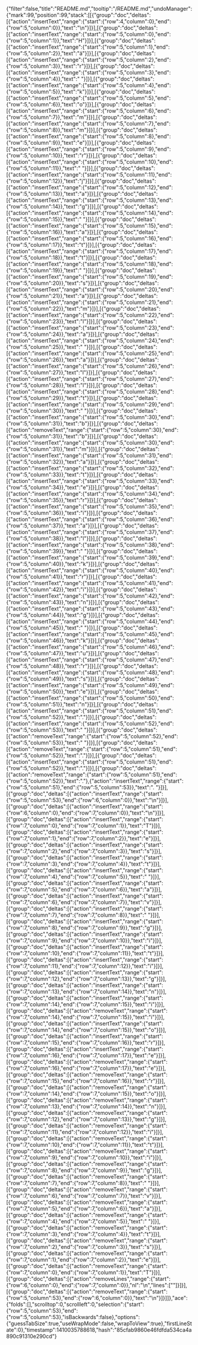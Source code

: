 {"filter":false,"title":"README.md","tooltip":"/README.md","undoManager":{"mark":99,"position":99,"stack":[[{"group":"doc","deltas":[{"action":"insertText","range":{"start":{"row":4,"column":0},"end":{"row":5,"column":0}},"text":"\n"}]}],[{"group":"doc","deltas":[{"action":"insertText","range":{"start":{"row":5,"column":0},"end":{"row":5,"column":1}},"text":"H"}]}],[{"group":"doc","deltas":[{"action":"insertText","range":{"start":{"row":5,"column":1},"end":{"row":5,"column":2}},"text":"ä"}]}],[{"group":"doc","deltas":[{"action":"insertText","range":{"start":{"row":5,"column":2},"end":{"row":5,"column":3}},"text":"r"}]}],[{"group":"doc","deltas":[{"action":"insertText","range":{"start":{"row":5,"column":3},"end":{"row":5,"column":4}},"text":" "}]}],[{"group":"doc","deltas":[{"action":"insertText","range":{"start":{"row":5,"column":4},"end":{"row":5,"column":5}},"text":"k"}]}],[{"group":"doc","deltas":[{"action":"insertText","range":{"start":{"row":5,"column":5},"end":{"row":5,"column":6}},"text":"o"}]}],[{"group":"doc","deltas":[{"action":"insertText","range":{"start":{"row":5,"column":6},"end":{"row":5,"column":7}},"text":"m"}]}],[{"group":"doc","deltas":[{"action":"insertText","range":{"start":{"row":5,"column":7},"end":{"row":5,"column":8}},"text":"m"}]}],[{"group":"doc","deltas":[{"action":"insertText","range":{"start":{"row":5,"column":8},"end":{"row":5,"column":9}},"text":"e"}]}],[{"group":"doc","deltas":[{"action":"insertText","range":{"start":{"row":5,"column":9},"end":{"row":5,"column":10}},"text":"r"}]}],[{"group":"doc","deltas":[{"action":"insertText","range":{"start":{"row":5,"column":10},"end":{"row":5,"column":11}},"text":" "}]}],[{"group":"doc","deltas":[{"action":"insertText","range":{"start":{"row":5,"column":11},"end":{"row":5,"column":12}},"text":"j"}]}],[{"group":"doc","deltas":[{"action":"insertText","range":{"start":{"row":5,"column":12},"end":{"row":5,"column":13}},"text":"a"}]}],[{"group":"doc","deltas":[{"action":"insertText","range":{"start":{"row":5,"column":13},"end":{"row":5,"column":14}},"text":"g"}]}],[{"group":"doc","deltas":[{"action":"insertText","range":{"start":{"row":5,"column":14},"end":{"row":5,"column":15}},"text":" "}]}],[{"group":"doc","deltas":[{"action":"insertText","range":{"start":{"row":5,"column":15},"end":{"row":5,"column":16}},"text":"a"}]}],[{"group":"doc","deltas":[{"action":"insertText","range":{"start":{"row":5,"column":16},"end":{"row":5,"column":17}},"text":"t"}]}],[{"group":"doc","deltas":[{"action":"insertText","range":{"start":{"row":5,"column":17},"end":{"row":5,"column":18}},"text":"t"}]}],[{"group":"doc","deltas":[{"action":"insertText","range":{"start":{"row":5,"column":18},"end":{"row":5,"column":19}},"text":" "}]}],[{"group":"doc","deltas":[{"action":"insertText","range":{"start":{"row":5,"column":19},"end":{"row":5,"column":20}},"text":"s"}]}],[{"group":"doc","deltas":[{"action":"insertText","range":{"start":{"row":5,"column":20},"end":{"row":5,"column":21}},"text":"a"}]}],[{"group":"doc","deltas":[{"action":"insertText","range":{"start":{"row":5,"column":21},"end":{"row":5,"column":22}},"text":"m"}]}],[{"group":"doc","deltas":[{"action":"insertText","range":{"start":{"row":5,"column":22},"end":{"row":5,"column":23}},"text":"l"}]}],[{"group":"doc","deltas":[{"action":"insertText","range":{"start":{"row":5,"column":23},"end":{"row":5,"column":24}},"text":"a"}]}],[{"group":"doc","deltas":[{"action":"insertText","range":{"start":{"row":5,"column":24},"end":{"row":5,"column":25}},"text":" "}]}],[{"group":"doc","deltas":[{"action":"insertText","range":{"start":{"row":5,"column":25},"end":{"row":5,"column":26}},"text":"a"}]}],[{"group":"doc","deltas":[{"action":"insertText","range":{"start":{"row":5,"column":26},"end":{"row":5,"column":27}},"text":"l"}]}],[{"group":"doc","deltas":[{"action":"insertText","range":{"start":{"row":5,"column":27},"end":{"row":5,"column":28}},"text":"l"}]}],[{"group":"doc","deltas":[{"action":"insertText","range":{"start":{"row":5,"column":28},"end":{"row":5,"column":29}},"text":"t"}]}],[{"group":"doc","deltas":[{"action":"insertText","range":{"start":{"row":5,"column":29},"end":{"row":5,"column":30}},"text":" "}]}],[{"group":"doc","deltas":[{"action":"insertText","range":{"start":{"row":5,"column":30},"end":{"row":5,"column":31}},"text":"b"}]}],[{"group":"doc","deltas":[{"action":"removeText","range":{"start":{"row":5,"column":30},"end":{"row":5,"column":31}},"text":"b"}]}],[{"group":"doc","deltas":[{"action":"insertText","range":{"start":{"row":5,"column":30},"end":{"row":5,"column":31}},"text":"m"}]}],[{"group":"doc","deltas":[{"action":"insertText","range":{"start":{"row":5,"column":31},"end":{"row":5,"column":32}},"text":"a"}]}],[{"group":"doc","deltas":[{"action":"insertText","range":{"start":{"row":5,"column":32},"end":{"row":5,"column":33}},"text":"t"}]}],[{"group":"doc","deltas":[{"action":"insertText","range":{"start":{"row":5,"column":33},"end":{"row":5,"column":34}},"text":"e"}]}],[{"group":"doc","deltas":[{"action":"insertText","range":{"start":{"row":5,"column":34},"end":{"row":5,"column":35}},"text":"r"}]}],[{"group":"doc","deltas":[{"action":"insertText","range":{"start":{"row":5,"column":35},"end":{"row":5,"column":36}},"text":"i"}]}],[{"group":"doc","deltas":[{"action":"insertText","range":{"start":{"row":5,"column":36},"end":{"row":5,"column":37}},"text":"a"}]}],[{"group":"doc","deltas":[{"action":"insertText","range":{"start":{"row":5,"column":37},"end":{"row":5,"column":38}},"text":"l"}]}],[{"group":"doc","deltas":[{"action":"insertText","range":{"start":{"row":5,"column":38},"end":{"row":5,"column":39}},"text":" "}]}],[{"group":"doc","deltas":[{"action":"insertText","range":{"start":{"row":5,"column":39},"end":{"row":5,"column":40}},"text":"k"}]}],[{"group":"doc","deltas":[{"action":"insertText","range":{"start":{"row":5,"column":40},"end":{"row":5,"column":41}},"text":"r"}]}],[{"group":"doc","deltas":[{"action":"insertText","range":{"start":{"row":5,"column":41},"end":{"row":5,"column":42}},"text":"i"}]}],[{"group":"doc","deltas":[{"action":"insertText","range":{"start":{"row":5,"column":42},"end":{"row":5,"column":43}},"text":"n"}]}],[{"group":"doc","deltas":[{"action":"insertText","range":{"start":{"row":5,"column":43},"end":{"row":5,"column":44}},"text":"g"}]}],[{"group":"doc","deltas":[{"action":"insertText","range":{"start":{"row":5,"column":44},"end":{"row":5,"column":45}},"text":" "}]}],[{"group":"doc","deltas":[{"action":"insertText","range":{"start":{"row":5,"column":45},"end":{"row":5,"column":46}},"text":"k"}]}],[{"group":"doc","deltas":[{"action":"insertText","range":{"start":{"row":5,"column":46},"end":{"row":5,"column":47}},"text":"u"}]}],[{"group":"doc","deltas":[{"action":"insertText","range":{"start":{"row":5,"column":47},"end":{"row":5,"column":48}},"text":"r"}]}],[{"group":"doc","deltas":[{"action":"insertText","range":{"start":{"row":5,"column":48},"end":{"row":5,"column":49}},"text":"s"}]}],[{"group":"doc","deltas":[{"action":"insertText","range":{"start":{"row":5,"column":49},"end":{"row":5,"column":50}},"text":"e"}]}],[{"group":"doc","deltas":[{"action":"insertText","range":{"start":{"row":5,"column":50},"end":{"row":5,"column":51}},"text":"n"}]}],[{"group":"doc","deltas":[{"action":"insertText","range":{"start":{"row":5,"column":51},"end":{"row":5,"column":52}},"text":"."}]}],[{"group":"doc","deltas":[{"action":"insertText","range":{"start":{"row":5,"column":52},"end":{"row":5,"column":53}},"text":" "}]}],[{"group":"doc","deltas":[{"action":"removeText","range":{"start":{"row":5,"column":52},"end":{"row":5,"column":53}},"text":" "}]}],[{"group":"doc","deltas":[{"action":"removeText","range":{"start":{"row":5,"column":51},"end":{"row":5,"column":52}},"text":"."}]}],[{"group":"doc","deltas":[{"action":"insertText","range":{"start":{"row":5,"column":51},"end":{"row":5,"column":52}},"text":"."}]}],[{"group":"doc","deltas":[{"action":"removeText","range":{"start":{"row":5,"column":51},"end":{"row":5,"column":52}},"text":"."},{"action":"insertText","range":{"start":{"row":5,"column":51},"end":{"row":5,"column":53}},"text":". "}]}],[{"group":"doc","deltas":[{"action":"insertText","range":{"start":{"row":5,"column":53},"end":{"row":6,"column":0}},"text":"\n"}]}],[{"group":"doc","deltas":[{"action":"insertText","range":{"start":{"row":6,"column":0},"end":{"row":7,"column":0}},"text":"\n"}]}],[{"group":"doc","deltas":[{"action":"insertText","range":{"start":{"row":7,"column":0},"end":{"row":7,"column":1}},"text":"T"}]}],[{"group":"doc","deltas":[{"action":"insertText","range":{"start":{"row":7,"column":1},"end":{"row":7,"column":2}},"text":"e"}]}],[{"group":"doc","deltas":[{"action":"insertText","range":{"start":{"row":7,"column":2},"end":{"row":7,"column":3}},"text":"s"}]}],[{"group":"doc","deltas":[{"action":"insertText","range":{"start":{"row":7,"column":3},"end":{"row":7,"column":4}},"text":"t"}]}],[{"group":"doc","deltas":[{"action":"insertText","range":{"start":{"row":7,"column":4},"end":{"row":7,"column":5}},"text":" "}]}],[{"group":"doc","deltas":[{"action":"insertText","range":{"start":{"row":7,"column":5},"end":{"row":7,"column":6}},"text":"a"}]}],[{"group":"doc","deltas":[{"action":"insertText","range":{"start":{"row":7,"column":6},"end":{"row":7,"column":7}},"text":"v"}]}],[{"group":"doc","deltas":[{"action":"insertText","range":{"start":{"row":7,"column":7},"end":{"row":7,"column":8}},"text":" "}]}],[{"group":"doc","deltas":[{"action":"insertText","range":{"start":{"row":7,"column":8},"end":{"row":7,"column":9}},"text":"g"}]}],[{"group":"doc","deltas":[{"action":"insertText","range":{"start":{"row":7,"column":9},"end":{"row":7,"column":10}},"text":"i"}]}],[{"group":"doc","deltas":[{"action":"insertText","range":{"start":{"row":7,"column":10},"end":{"row":7,"column":11}},"text":"t"}]}],[{"group":"doc","deltas":[{"action":"insertText","range":{"start":{"row":7,"column":11},"end":{"row":7,"column":12}},"text":"i"}]}],[{"group":"doc","deltas":[{"action":"insertText","range":{"start":{"row":7,"column":12},"end":{"row":7,"column":13}},"text":"g"}]}],[{"group":"doc","deltas":[{"action":"insertText","range":{"start":{"row":7,"column":13},"end":{"row":7,"column":14}},"text":"n"}]}],[{"group":"doc","deltas":[{"action":"insertText","range":{"start":{"row":7,"column":14},"end":{"row":7,"column":15}},"text":"i"}]}],[{"group":"doc","deltas":[{"action":"removeText","range":{"start":{"row":7,"column":14},"end":{"row":7,"column":15}},"text":"i"}]}],[{"group":"doc","deltas":[{"action":"insertText","range":{"start":{"row":7,"column":14},"end":{"row":7,"column":15}},"text":"o"}]}],[{"group":"doc","deltas":[{"action":"insertText","range":{"start":{"row":7,"column":15},"end":{"row":7,"column":16}},"text":"r"}]}],[{"group":"doc","deltas":[{"action":"insertText","range":{"start":{"row":7,"column":16},"end":{"row":7,"column":17}},"text":"e"}]}],[{"group":"doc","deltas":[{"action":"removeText","range":{"start":{"row":7,"column":16},"end":{"row":7,"column":17}},"text":"e"}]}],[{"group":"doc","deltas":[{"action":"removeText","range":{"start":{"row":7,"column":15},"end":{"row":7,"column":16}},"text":"r"}]}],[{"group":"doc","deltas":[{"action":"removeText","range":{"start":{"row":7,"column":14},"end":{"row":7,"column":15}},"text":"o"}]}],[{"group":"doc","deltas":[{"action":"removeText","range":{"start":{"row":7,"column":13},"end":{"row":7,"column":14}},"text":"n"}]}],[{"group":"doc","deltas":[{"action":"removeText","range":{"start":{"row":7,"column":12},"end":{"row":7,"column":13}},"text":"g"}]}],[{"group":"doc","deltas":[{"action":"removeText","range":{"start":{"row":7,"column":11},"end":{"row":7,"column":12}},"text":"i"}]}],[{"group":"doc","deltas":[{"action":"removeText","range":{"start":{"row":7,"column":10},"end":{"row":7,"column":11}},"text":"t"}]}],[{"group":"doc","deltas":[{"action":"removeText","range":{"start":{"row":7,"column":9},"end":{"row":7,"column":10}},"text":"i"}]}],[{"group":"doc","deltas":[{"action":"removeText","range":{"start":{"row":7,"column":8},"end":{"row":7,"column":9}},"text":"g"}]}],[{"group":"doc","deltas":[{"action":"removeText","range":{"start":{"row":7,"column":7},"end":{"row":7,"column":8}},"text":" "}]}],[{"group":"doc","deltas":[{"action":"removeText","range":{"start":{"row":7,"column":6},"end":{"row":7,"column":7}},"text":"v"}]}],[{"group":"doc","deltas":[{"action":"removeText","range":{"start":{"row":7,"column":5},"end":{"row":7,"column":6}},"text":"a"}]}],[{"group":"doc","deltas":[{"action":"removeText","range":{"start":{"row":7,"column":4},"end":{"row":7,"column":5}},"text":" "}]}],[{"group":"doc","deltas":[{"action":"removeText","range":{"start":{"row":7,"column":3},"end":{"row":7,"column":4}},"text":"t"}]}],[{"group":"doc","deltas":[{"action":"removeText","range":{"start":{"row":7,"column":2},"end":{"row":7,"column":3}},"text":"s"}]}],[{"group":"doc","deltas":[{"action":"removeText","range":{"start":{"row":7,"column":1},"end":{"row":7,"column":2}},"text":"e"}]}],[{"group":"doc","deltas":[{"action":"removeText","range":{"start":{"row":7,"column":0},"end":{"row":7,"column":1}},"text":"T"}]}],[{"group":"doc","deltas":[{"action":"removeLines","range":{"start":{"row":6,"column":0},"end":{"row":7,"column":0}},"nl":"\n","lines":[""]}]}],[{"group":"doc","deltas":[{"action":"removeText","range":{"start":{"row":5,"column":53},"end":{"row":6,"column":0}},"text":"\n"}]}]]},"ace":{"folds":[],"scrolltop":0,"scrollleft":0,"selection":{"start":{"row":5,"column":53},"end":{"row":5,"column":53},"isBackwards":false},"options":{"guessTabSize":true,"useWrapMode":false,"wrapToView":true},"firstLineState":0},"timestamp":1410035788618,"hash":"85cfab9860e46fdfda534ca4a890c91310e290cd"}